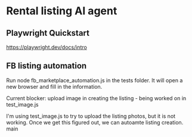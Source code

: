 # Rental listing AI agent

## Playwright Quickstart
https://playwright.dev/docs/intro

## FB listing automation
Run node fb_marketplace_automation.js in the tests folder. It will open a new browser and fill in the information. 

Current blocker: upload image in creating the listing - being worked on in test_image.js

I'm using test_image.js to try to upload the listing photos, but it is not working. Once we get this figured out, we can autoamte listing creation.
main

